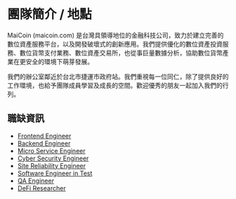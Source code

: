 # 團隊簡介 / 地點

MaiCoin (maicoin.com) 是台灣具領導地位的金融科技公司，致力於建立完善的數位資產服務平台，以及開發破壞式的創新應用。我們提供優化的數位資產投資服務、數位貨幣支付業務、數位資產交易所，也從事巨量數據分析，協助數位貨幣產業在更安全的環境下萌芽發展。

我們的辦公室鄰近於台北市捷運市政府站。我們重視每一位同仁，除了提供良好的工作環境，也給予團隊成員學習及成長的空間。歡迎優秀的朋友一起加入我們的行列。

## 職缺資訊
* [Frontend Engineer](frontend-engineer.md)
* [Backend Engineer](backend-engineer.md)
* [Micro Service Engineer](micro-service-engineer.md)
* [Cyber Security Engineer](cyber-security-engineer.md)
* [Site Reliability Engineer](site-reliability-engineer.md)
* [Software Engineer in Test](software-engineer-in-test.md)
* [QA Engineer](quality-assurance-engineer.md)
* [DeFi Researcher](defi-researcher.md)
